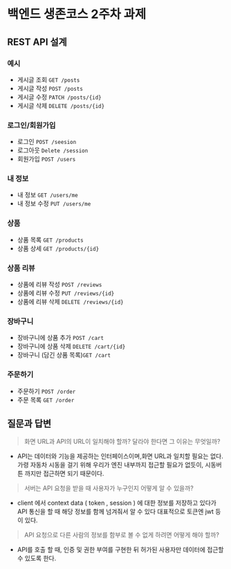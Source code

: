 # 백엔드 생존코스 2주차 과제

## REST API 설계

### 예시

- 게시글 조회 `GET /posts`
- 게시글 작성 `POST /posts`
- 게시글 수정 `PATCH /posts/{id}`
- 게시글 삭제 `DELETE /posts/{id}`

### 로그인/회원가입

- 로그인 `POST /seesion`
- 로그아웃 `Delete /session`
- 회원가입 `POST /users`

### 내 정보

- 내 정보 `GET /users/me`
- 내 정보 수정 `PUT /users/me`

### 상품

- 상품 목록 `GET /products`
- 상품 상세 `GET /products/{id}`

### 상품 리뷰

- 상품에 리뷰 작성 `POST /reviews`
- 상품에 리뷰 수정 `PUT /reviews/{id}`
- 상품에 리뷰 삭제 `DELETE /reviews/{id}`

### 장바구니

- 장바구니에 상품 추가 `POST /cart`
- 장바구니에 상품 삭제 `DELETE /cart/{id}`
- 장바구니 (담긴 상품 목록)`GET /cart`

### 주문하기

- 주문하기 `POST /order`
- 주문 목록 `GET /order`

## 질문과 답변

> 화면 URL과 API의 URL이 일치해야 할까? 달라야 한다면 그 이유는 무엇일까?
- API는 데이터와 기능을 제공하는 인터페이스이며,화면 URL과 일치할 필요는 없다. 가령 자동차 시동을 걸기 위해 우리가 엔진 내부까지 접근할 필요가 없듯이, 시동버튼 까지만 접근하면 되기 때문이다.
> 서버는 API 요청을 받을 때 사용자가 누구인지 어떻게 알 수 있을까?
- client 에서 context data ( token , session ) 에 대한 정보를 저장하고 있다가
API 통신을 할 때 해당 정보를 함께 넘겨줘서 알 수 있다 대표적으로 토큰엔 jwt 등이 있다.
> API 요청으로 다른 사람의 정보를 함부로 볼 수 없게 하려면 어떻게 해야 할까?
- API를 호출 할 때, 인증 및 권한 부여를 구현한 뒤 허가된 사용자만 데이터에 접근할 수 있도록 한다.
